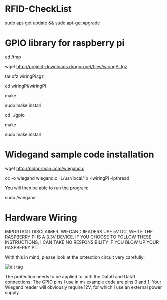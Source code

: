 RFID-CheckList
==============

sudo apt-get update && sudo apt-get upgrade

# GPIO library for raspberry pi
cd /tmp

wget http://project-downloads.drogon.net/files/wiringPi.tgz

tar xfz wiringPi.tgz

cd wiringPi/wiringPi

make

sudo make install

cd ../gpio

make

sudo make install

# Widegand sample code installation
wget http://pidoorman.com/wiegand.c

cc -o wiegand wiegand.c -L/usr/local/lib -lwiringPi -lpthread

You will then be able to run the program:

sudo /wiegand

# Hardware Wiring
IMPORTANT DISCLAIMER: WIEGAND READERS USE 5V DC, WHILE THE RASPBERRY PI IS A 3.3V DEVICE. IF YOU CHOOSE TO FOLLOW THESE INSTRUCTIONS, I CAN TAKE NO RESPONSIBILITY IF YOU BLOW UP YOUR RASPBERRY PI.

With this in mind, please look at the protection circuit very carefully:

![alt tag](http://url/to/img.png)

The protection needs to be applied to both the Data0 and Data1 connections. The GPIO pins I use in my example code are pins 0 and 1. Your Wiegand reader will obviously require 12V, for which I use an external power supply. 
